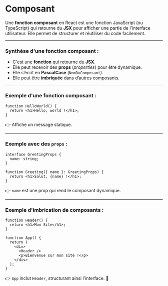 # Composant

Une **fonction composant** en React est une fonction JavaScript (ou TypeScript) qui retourne du **JSX** pour afficher une partie de l'interface utilisateur. Elle permet de structurer et réutiliser du code facilement.  

---

### **Synthèse d'une fonction composant :**  

- C'est une **fonction** qui retourne du **JSX**.  
- Elle peut recevoir des **props** (_properties_) pour être dynamique.  
- Elle s’écrit en **PascalCase** (`NomDuComposant`).  
- Elle peut être **imbriquée** dans d’autres composants.  

---

### **Exemple d'une fonction composant :**  

```tsx
function HelloWorld() {
  return <h1>Hello, world !</h1>;
}
```

👉 Affiche un message statique.  

---

### **Exemple avec des `props` :**  

```tsx
interface GreetingProps {
  name: string;
}

function Greeting({ name }: GreetingProps) {
  return <h1>Salut, {name} !</h1>;
}
```

👉 `name` est une prop qui rend le composant dynamique.  

---

### **Exemple d'imbrication de composants :**  

```tsx
function Header() {
  return <h1>Mon Site</h1>;
}

function App() {
  return (
    <div>
      <Header />
      <p>Bienvenue sur mon site !</p>
    </div>
  );
}
```

👉 `App` inclut `Header`, structurant ainsi l'interface. 🚀
